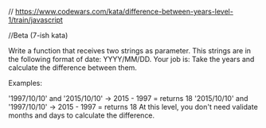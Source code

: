 // https://www.codewars.com/kata/difference-between-years-level-1/train/javascript

//Beta (7-ish kata)

Write a function that receives two strings as parameter. This strings are in the following format of date: YYYY/MM/DD. Your job is: Take the years and calculate the difference between them.

Examples:

'1997/10/10' and '2015/10/10' -> 2015 - 1997 = returns 18 
'2015/10/10' and '1997/10/10' -> 2015 - 1997 = returns 18
At this level, you don't need validate months and days to calculate the difference.